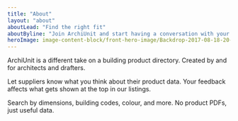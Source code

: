 ```yaml
---
title: "About"
layout: "about"
aboutLead: "Find the right fit"
aboutByline: "Join ArchiUnit and start having a conversation with your suppliers"
heroImage: image-content-block/front-hero-image/Backdrop-2017-08-18-20-45-47.jpg
---
```

ArchiUnit is a different take on a building product directory. Created by and for architects and drafters.

Let suppliers know what you think about their product data. Your feedback affects what gets shown at the top in our listings.

Search by dimensions, building codes, colour, and more. No product PDFs, just useful data.
